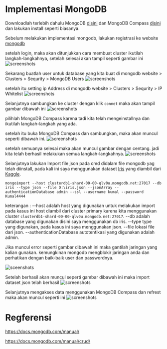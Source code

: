 # Implementasi MongoDB 
Downloadlah terlebih dahulu MongoDB [disini](https://www.mongodb.com/download-center/community?jmp=docs) dan MongoDB Compass [disini](https://www.mongodb.com/download-center/compass) dan lakukan install seperti biasanya.

Sebelum melakukan implementasi mongodb, lakukan registrasi ke website [mongodb](https://www.mongodb.com/)

setelah login, maka akan ditunjukkan cara membuat cluster ikutilah langkah-langkahnya, setelah selesai akan tampil seperti gambar ini
![screenshots](https://github.com/Nirmala01/Basis-Data-Terdistribusi-BDT-/blob/master/Tugas3_Implementasi_MongoDB/screenshots/Screenshot%20(43).png)

Sekarang buatlah user untuk database yang kita buat di mongodb website > Clusters > Sequrity > MongoDB Users
![screenshots](https://github.com/Nirmala01/Basis-Data-Terdistribusi-BDT-/blob/master/Tugas3_Implementasi_MongoDB/screenshots/Screenshot%20(42).png)

setelah itu setting ip Address di mongodb website > Clusters > Sequrity > IP Whitelist
![screenshots](https://github.com/Nirmala01/Basis-Data-Terdistribusi-BDT-/blob/master/Tugas3_Implementasi_MongoDB/screenshots/Screenshot%20(41).png)

Selanjutnya sambungkan ke cluster dengan klik ```connet``` maka akan tampil gambar dibawah ini
![screenshots](https://github.com/Nirmala01/Basis-Data-Terdistribusi-BDT-/blob/master/Tugas3_Implementasi_MongoDB/screenshots/Screenshot%20(46).png)

pilihlah MongoDB Compass karena tadi kita telah mengeinstallnya dan ikutilah langkah-langkah yang ada.

setelah itu buka MongoDB Compass dan sambungkan, maka akan muncul seperti dibawah ini.
![screenshots](https://github.com/Nirmala01/Basis-Data-Terdistribusi-BDT-/blob/master/Tugas3_Implementasi_MongoDB/screenshots/Screenshot%20(45).png)

setelah semuanya selesai maka akan muncul gambar dengan centang. jadi kita telah berhasil melakukan semua langkah-langkahnya.
![screenshots](https://github.com/Nirmala01/Basis-Data-Terdistribusi-BDT-/blob/master/Tugas3_Implementasi_MongoDB/screenshots/Screenshot%20(44).png)

Selanjutnya lakukan Import file json pada cmd didalam file mongodb yag telah diinstall, pada kali ini saya menggunakan dataset [Iris](https://storage.googleapis.com/kaggle-datasets/20079/26025/iris.json?GoogleAccessId=web-data@kaggle-161607.iam.gserviceaccount.com&Expires=1553685532&Signature=boM5JGwDNLha7lJCFBl433HZOg%2BSufZgC8tV1fjobZSaC8sny0dG%2FwYgKCnBUWP6uhCT5Czx7%2FmKn42UShpfkMibExT6pLEIb0cSaFWpmzm9lL2BVTAA3IILt0J9cwOmVe0aivwyXbfDNcLtM0FerrPDAWFwqSdl22WEZil4X3RwQigxUq5t%2BCnLU1X7Gz77oy9Tdq2JbAjIrSQfSLCUOnxouiXeN8H%2BN7us1Yl4gGbjgOXuerRqZYGxjB3t0UnzsH%2FbzKyT5bA4RXxhpHAs82IZ%2FrEfn75odJZCCOpi8RHBnlObHPLb%2FaKGixZaFjt%2Fc1fIQ%2FXi8m%2BqzEwi8nSbjg%3D%3D) yang diambil dari [Kaggle](https://www.kaggle.com/).
```
mongoimport --host clusterdb1-shard-00-00-qlv0u.mongodb.net:27017 --db iris --type json --file D:\iris.json --jsonArray --authenticationDatabase admin --ssl --username kumal --password Kumal4444
```
keterangan :
--host adalah host yang digunakan untuk melakukan import pada kasus ini host diambil dari cluster primary karena kita menggunakan cluster ```clusterdb1-shard-00-00-qlv0u.mongodb.net:27017```.
--db adalah database yang digunakan disini saya menggunakan db iris.
--type type yang digunakan, pada kasus ini saya menggunakan json.
--file lokasi file dari json.
--authenticationDatabase autotentikasi yang digunakan adalah admin.

Jika muncul error seperti gambar dibawah ini maka gantilah jaringan yang kalian gunakan. kemungkinan mongodb mengblokir jaringan anda dan perhatikan dengan baik-baik user dan passwordnya.

![sceenshots](https://github.com/Nirmala01/Basis-Data-Terdistribusi-BDT-/blob/master/Tugas3_Implementasi_MongoDB/screenshots/error.PNG)

Setelah berhasil akan muncul seperti gambar dibawah ini maka import dataset json telah berhasil
![screenshots](https://github.com/Nirmala01/Basis-Data-Terdistribusi-BDT-/blob/master/Tugas3_Implementasi_MongoDB/screenshots/import.PNG)

Selanjutnya mengakses data menggunakan MongoDB Compass dan refrest maka akan muncul seperti ini
![screenshots](https://github.com/Nirmala01/Basis-Data-Terdistribusi-BDT-/blob/master/Tugas3_Implementasi_MongoDB/screenshots/Screenshot%20(40).png)

# Regferensi
https://docs.mongodb.com/manual/

https://docs.mongodb.com/manual/crud/



